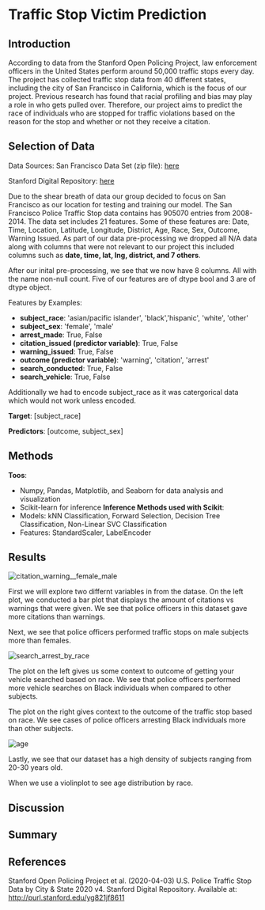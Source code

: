 # Traffic Stop Victim Prediction
## Introduction

According to data from the Stanford Open Policing Project, law enforcement officers in the United States perform around 50,000 traffic stops every day. The project has collected traffic stop data from 40 different states, including the city of San Francisco in California, which is the focus of our project. Previous research has found that racial profiling and bias may play a role in who gets pulled over. Therefore, our project aims to predict the race of individuals who are stopped for traffic violations based on the reason for the stop and whether or not they receive a citation. 

## Selection of Data

Data Sources: 
San Francisco Data Set (zip file): <a href="https://stacks.stanford.edu/file/druid:yg821jf8611/yg821jf8611_ca_san_francisco_2020_04_01.csv.zip"> here </a>

Stanford Digital Repository: 
<a href="https://purl.stanford.edu/yg821jf8611"> here </a>

Due to the shear breath of data our group decided to focus on San Francisco as our location for testing and training our model. The San Francisco Police Traffic Stop data contains has 905070 entries from 2008-2014. The data set includes 21 features. Some of these features are: Date, Time, Location, Latitude, Longitude, District, Age, Race, Sex, Outcome, Warning Issued. 
As part of our data pre-processing we dropped all N/A data along with columns that were not relevant to our project this included columns such as **date, time, lat, lng, district, and 7 others**.

After our inital pre-processing, we see that we now have 8 columns. All with the name non-null count. Five of our features are of dtype bool and 3 are of dtype object.

Features by Examples:

- **subject_race**: 'asian/pacific islander', 'black','hispanic', 'white', 'other'
- **subject_sex**: 'female', 'male'
- **arrest_made**: True, False
- **citation_issued (predictor variable)**: True, False
- **warning_issued**: True, False
- **outcome (predictor variable)**: 'warning', 'citation', 'arrest'
- **search_conducted**: True, False
- **search_vehicle**: True, False

Additionally we had to encode subject_race as it was catergorical data which would not work unless encoded.  

**Target**: [subject_race]

**Predictors**: [outcome, subject_sex]

## Methods
**Toos**:
- Numpy, Pandas, Matplotlib, and Seaborn for data analysis and visualization
- Scikit-learn for inference
**Inference Methods used with Scikit**:
- Models: kNN Classification, Forward Selection, Decision Tree Classification, Non-Linear SVC Classification
- Features: StandardScaler, LabelEncoder

## Results
![citation_warning__female_male](https://user-images.githubusercontent.com/40731237/221099540-6c8980ba-3035-472f-9f2d-cb344887f6e6.png)

First we will explore two differnt variables in from the datase. On the left plot, we conducted a bar plot that displays the amount of citations vs warnings that were given. We see that police officers in this dataset gave more citations than warnings.

Next, we see that police officers performed traffic stops on male subjects more than females.

![search_arrest_by_race](https://user-images.githubusercontent.com/40731237/221099533-b9311498-352b-4188-87e2-3a065988dad0.png)

The plot on the left gives us some context to outcome of getting your vehicle searched based on race. We see that police officers performed more vehicle searches on Black individuals when compared to other subjects.

The plot on the right gives context to the outcome of the traffic stop based on race. We see cases of police officers arresting Black individuals more than other subjects.

![age](https://user-images.githubusercontent.com/40731237/221099522-ad625b2c-0226-4401-a145-b7fc324361f0.png)

Lastly, we see that our dataset has a high density of subjects ranging from 20-30 years old.

When we use a violinplot to see age distribution by race.
## Discussion

## Summary

## References
Stanford Open Policing Project et al. (2020-04-03) U.S. Police Traffic Stop Data by City & State 2020 v4. Stanford Digital Repository. Available at: http://purl.stanford.edu/yg821jf8611
